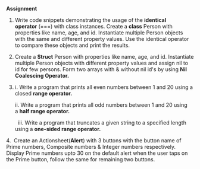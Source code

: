 **Assignment**

1. Write code snippets demonstrating the usage of the **identical operator** (===) with class instances. Create a **class** Person with properties like name, age, and id. Instantiate multiple Person objects with the same and different property values. Use the identical operator to compare these objects and print the results.
2. Create a **Struct** Person with properties like name, age, and id. Instantiate multiple Person objects with different property values and assign nil to id for few persons. Form two arrays with & without nil id's by using **Nil Coalescing Operator.**
3. i. Write a program that prints all even numbers between 1 and 20 using a closed **range operator.**
    
    ii. Write a program that prints all odd numbers between 1 and 20 using a **half range operator.**     
    
      iii. Write a program that truncates a given string to a specified length using a **one-sided range operator.**
    

4.  Create an Actionsheet(**Alert**) with 3 buttons with the button name of Prime numbers, Composite numbers & Integer numbers respectively. Display Prime numbers upto 30 on the default alert when the user taps on the Prime button, follow the same for remaining two buttons.
